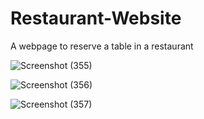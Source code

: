 # Restaurant-Website

A webpage to reserve a table in a restaurant

![Screenshot (355)](https://github.com/Nilashis707/Restaurant-Website/assets/84060696/c9066f95-17fb-44ab-9ea1-fcbc6933e8f9)



![Screenshot (356)](https://github.com/Nilashis707/Restaurant-Website/assets/84060696/b52d1605-ac7d-42bb-b693-a65c8afb43f1)



![Screenshot (357)](https://github.com/Nilashis707/Restaurant-Website/assets/84060696/7c31de6a-e152-45f4-affa-59ca65132821)
